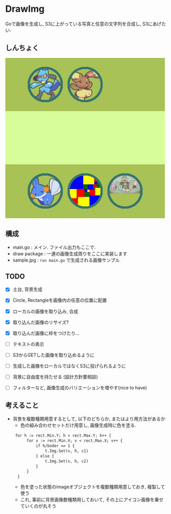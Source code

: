# DrawImg
Goで画像を生成し, S3に上がっている写真と任意の文字列を合成し, S3にあげたい.

## しんちょく
![しんちょく](https://github.com/CaterpillarSan/DrawImg/blob/master/sample.jpg "現在のmasterブランチの生成物")

## 構成
- main.go : メイン. ファイル出力もここで.
- draw package : 一連の画像生成周りをここに実装します
- sample.jpg : `run main.go` で生成される画像サンプル

## TODO
 - [x] 土台, 背景生成
 - [x] Circle, Rectangleを画像内の任意の位置に配置
 - [x] ローカルの画像を取り込み, 合成
 - [x] 取り込んだ画像のリサイズ?
 - [x] 取り込んだ画像に枠をつけたり...
 - [ ] テキストの表示
 - [ ] S3からGETした画像を取り込めるように
 - [ ] 生成した画像をローカルではなくS3に投げられるように
 - [ ] 背景に自由度を持たせる (設計方針要相談)
 - [ ] フィルターなど, 画像生成のバリエーションを増やす(nice to have)
 
 
## 考えること
- 背景を複数種類用意するとして, 以下のどちらか, またはより用方法があるか
  - 色の組み合わせセットだけ用意し, 画像生成時に色を塗る.
  ```
   for h := rect.Min.Y; h < rect.Max.Y; h++ {
		for v := rect.Min.X; v < rect.Max.X; v++ {
			if h/boder == 1 {
				t.Img.Set(v, h, c1)
			} else {
				t.Img.Set(v, h, c2)
			}
		}
	}
  ```
  - 色を塗った状態のimageオブジェクトを複数種類用意しておき, 複製して使う
  - これ, 事前に背景画像数種類用しておいて, その上にアイコン画像を乗せていくのが丸そう

